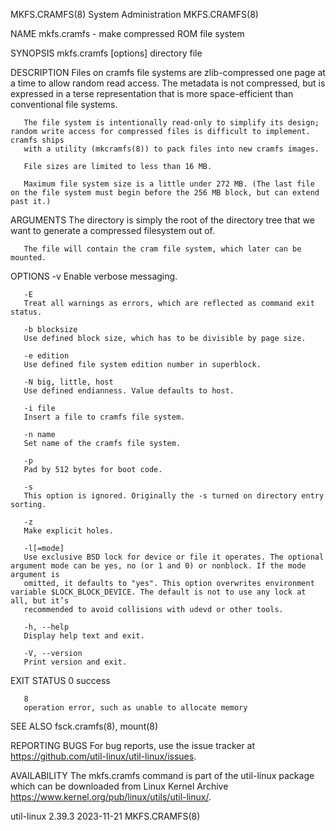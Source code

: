 MKFS.CRAMFS(8)							     System Administration							MKFS.CRAMFS(8)

NAME
       mkfs.cramfs - make compressed ROM file system

SYNOPSIS
       mkfs.cramfs [options] directory file

DESCRIPTION
       Files on cramfs file systems are zlib-compressed one page at a time to allow random read access. The metadata is not compressed, but is expressed in a
       terse representation that is more space-efficient than conventional file systems.

       The file system is intentionally read-only to simplify its design; random write access for compressed files is difficult to implement. cramfs ships
       with a utility (mkcramfs(8)) to pack files into new cramfs images.

       File sizes are limited to less than 16 MB.

       Maximum file system size is a little under 272 MB. (The last file on the file system must begin before the 256 MB block, but can extend past it.)

ARGUMENTS
       The directory is simply the root of the directory tree that we want to generate a compressed filesystem out of.

       The file will contain the cram file system, which later can be mounted.

OPTIONS
       -v
	   Enable verbose messaging.

       -E
	   Treat all warnings as errors, which are reflected as command exit status.

       -b blocksize
	   Use defined block size, which has to be divisible by page size.

       -e edition
	   Use defined file system edition number in superblock.

       -N big, little, host
	   Use defined endianness. Value defaults to host.

       -i file
	   Insert a file to cramfs file system.

       -n name
	   Set name of the cramfs file system.

       -p
	   Pad by 512 bytes for boot code.

       -s
	   This option is ignored. Originally the -s turned on directory entry sorting.

       -z
	   Make explicit holes.

       -l[=mode]
	   Use exclusive BSD lock for device or file it operates. The optional argument mode can be yes, no (or 1 and 0) or nonblock. If the mode argument is
	   omitted, it defaults to "yes". This option overwrites environment variable $LOCK_BLOCK_DEVICE. The default is not to use any lock at all, but it’s
	   recommended to avoid collisions with udevd or other tools.

       -h, --help
	   Display help text and exit.

       -V, --version
	   Print version and exit.

EXIT STATUS
       0
	   success

       8
	   operation error, such as unable to allocate memory

SEE ALSO
       fsck.cramfs(8), mount(8)

REPORTING BUGS
       For bug reports, use the issue tracker at https://github.com/util-linux/util-linux/issues.

AVAILABILITY
       The mkfs.cramfs command is part of the util-linux package which can be downloaded from Linux Kernel Archive
       <https://www.kernel.org/pub/linux/utils/util-linux/>.

util-linux 2.39.3							  2023-11-21								MKFS.CRAMFS(8)

